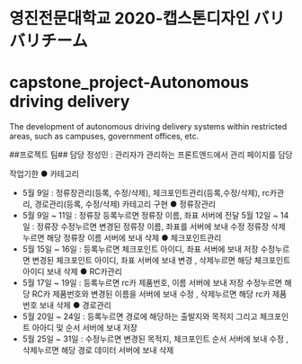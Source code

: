 # 영진전문대학교 2020-캡스톤디자인 バリバリチーム
# capstone_project-Autonomous driving delivery
The development of autonomous driving delivery systems within restricted areas, such as campuses, government offices, etc.

##프로젝트 팀##
담당
 정성민 : 관리자가 관리하는 프론트엔드에서 관리 페이지를 담당
 
작업기한
 ● 카테고리 
  - 5월 9일 : 정류장관리(등록, 수정/삭제), 체크포인트관리(등록,수정/삭제), rc카관리, 경로관리(등록, 수정/삭제) 카테고리 구현
 ● 정류장관리
  - 5월 9일 ~ 11일 : 정류장 등록누르면 정류장 이름, 좌표 서버에 전달
 5월 12일 ~ 14일 : 정류장 수정누르면 변경된 정류장 이름, 좌표를 서버에 보내 수정 정류장 삭제누르면 해당 정류장 이름 서버에 보내 삭제
 ● 체크포인트관리
  - 5월 15일 ~ 16일 : 등록누르면  체크포인트 아이디, 좌표 서버에 보내 저장
                  수정누르면 변경된 체크포인트 아이디, 좌표 서버에 보내 변경 , 삭제누르면 해당 체크포인트 아이디 보내 삭제
 ● RC카관리
  - 5월 17일 ~ 19일 : 등록누르면 rc카 제품번호, 이름 서버에 보내 저장 수정누르면 해당 RC카 제품번호와 
                  변경된 이름을 서버에 보내 수정 , 삭제누르면 해당 rc카 제품번호 보내 삭제
 ● 경로관리
  - 5월 20일 ~ 24일 : 등록누르면 경로에 해당하는 출발지와 목적지 그리고 체크포인트 아아디 및 순서 서버에 보내 저장
  - 5월 25일 ~ 31일 : 수정누르면 변경된 목적지, 체크포인트 순서 서버에 보내 수정 , 삭제누르면 해당 경로 데이터 서버에 보내 삭제
